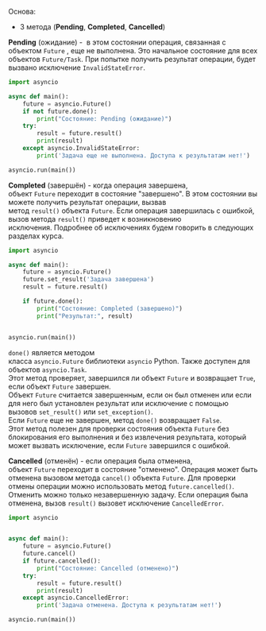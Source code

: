 Основа:
- 3 метода (**Pending**, **Completed**, **Cancelled**)


**Pending** (ожидание) -  в этом состоянии операция, связанная с объектом `Future` , еще не выполнена. Это начальное состояние для всех объектов `Future/Task`. При попытке получить результат операции, будет вызвано исключение `InvalidStateError`. 

```python
import asyncio

async def main():
    future = asyncio.Future()
    if not future.done():
        print("Состояние: Pending (ожидание)")
    try:
        result = future.result()
        print(result)
    except asyncio.InvalidStateError:
        print('Задача еще не выполнена. Доступа к результатам нет!')

asyncio.run(main())
```

**Completed** (завершён) - когда операция завершена, объект `Future` переходит в состояние "завершено". В этом состоянии вы можете получить результат операции, вызвав метод `result()` объекта `Future`. Если операция завершилась с ошибкой, вызов метода `result()` приведет к возникновению исключения. Подробнее об исключениях будем говорить в следующих разделах курса. 

```python
import asyncio

async def main():
    future = asyncio.Future()
    future.set_result('Задача завершена')
    result = future.result()

    if future.done():
        print("Состояние: Completed (завершено)")
        print("Результат:", result)


asyncio.run(main())
```

`done()` является методом класса `asyncio.Future` библиотеки `asyncio` Python. Также доступен для объектов `asyncio.Task`.  
    Этот метод проверяет, завершился ли объект `Future` и возвращает `True`, если объект `Future` завершен.  
    Объект `Future` считается завершенным, если он был отменен или если для него был установлен результат или исключение с помощью вызовов `set_result()` или `set_exception()`.  
    Если `Future` еще не завершен, метод `done()` возвращает `False`.  
    Этот метод полезен для проверки состояния объекта `Future` без блокирования его выполнения и без извлечения результата, который может вызвать исключение, если `Future` завершился с ошибкой. 

**Cancelled** (отменён) - если операция была отменена, объект `Future` переходит в состояние "отменено". Операция может быть отменена вызовом метода `cancel()` объекта `Future`. Для проверки отмены операции можно использовать метод `future.cancelled()`. Отменить можно только незавершенную задачу. Если операция была отменена, вызов `result()` вызовет исключение `CancelledError`. 

```python
import asyncio


async def main():
    future = asyncio.Future()
    future.cancel()
    if future.cancelled():
        print("Состояние: Cancelled (отменено)")
    try:
        result = future.result()
        print(result)
    except asyncio.CancelledError:
        print('Задача отменена. Доступа к результатам нет!')

asyncio.run(main())
```

